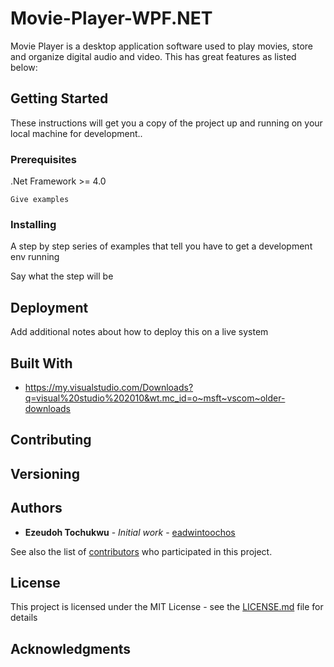# Movie-Player-WPF.NET

Movie Player is a desktop application software used to play movies, 
store and organize digital audio and video. 
This has great features as listed below:

## Getting Started

These instructions will get you a copy of the project up and running on your local machine for 
development..

### Prerequisites

.Net Framework >= 4.0

```
Give examples
```

### Installing

A step by step series of examples that tell you have to get a development env running

Say what the step will be


## Deployment

Add additional notes about how to deploy this on a live system

## Built With

* https://my.visualstudio.com/Downloads?q=visual%20studio%202010&wt.mc_id=o~msft~vscom~older-downloads

## Contributing


## Versioning

## Authors

* **Ezeudoh Tochukwu** - *Initial work* - [eadwintoochos](https://github.com/eadwintoochos)

See also the list of [contributors](https://github.com/your/project/contributors) who participated in this project.

## License

This project is licensed under the MIT License - see the [LICENSE.md](LICENSE.md) file for details

## Acknowledgments


